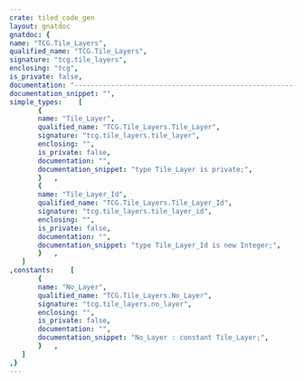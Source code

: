 ```yaml
---
crate: tiled_code_gen
layout: gnatdoc
gnatdoc: {
name: "TCG.Tile_Layers",
qualified_name: "TCG.Tile_Layers",
signature: "tcg.tile_layers",
enclosing: "tcg",
is_private: false,
documentation: "----------------------------------------------------------------------------\n                                                                          --\n                             tiled-code-gen                               --\n                                                                          --\n                    Copyright (C) 2018 Fabien Chouteau                    --\n                                                                          --\n                                                                          --\n  Redistribution and use in source and binary forms, with or without      --\n  modification, are permitted provided that the following conditions are  --\n  met:                                                                    --\n     1. Redistributions of source code must retain the above copyright    --\n        notice, this list of conditions and the following disclaimer.     --\n     2. Redistributions in binary form must reproduce the above copyright --\n        notice, this list of conditions and the following disclaimer in   --\n        the documentation and/or other materials provided with the        --\n        distribution.                                                     --\n     3. Neither the name of the copyright holder nor the names of its     --\n        contributors may be used to endorse or promote products derived   --\n        from this software without specific prior written permission.     --\n                                                                          --\n   THIS SOFTWARE IS PROVIDED BY THE COPYRIGHT HOLDERS AND CONTRIBUTORS    --\n   \"AS IS\" AND ANY EXPRESS OR IMPLIED WARRANTIES, INCLUDING, BUT NOT      --\n   LIMITED TO, THE IMPLIED WARRANTIES OF MERCHANTABILITY AND FITNESS FOR  --\n   A PARTICULAR PURPOSE ARE DISCLAIMED. IN NO EVENT SHALL THE COPYRIGHT   --\n   HOLDER OR CONTRIBUTORS BE LIABLE FOR ANY DIRECT, INDIRECT, INCIDENTAL, --\n   SPECIAL, EXEMPLARY, OR CONSEQUENTIAL DAMAGES (INCLUDING, BUT NOT       --\n   LIMITED TO, PROCUREMENT OF SUBSTITUTE GOODS OR SERVICES; LOSS OF USE,  --\n   DATA, OR PROFITS; OR BUSINESS INTERRUPTION) HOWEVER CAUSED AND ON ANY  --\n   THEORY OF LIABILITY, WHETHER IN CONTRACT, STRICT LIABILITY, OR TORT    --\n   (INCLUDING NEGLIGENCE OR OTHERWISE) ARISING IN ANY WAY OUT OF THE USE  --\n   OF THIS SOFTWARE, EVEN IF ADVISED OF THE POSSIBILITY OF SUCH DAMAGE.   --\n                                                                          --\n----------------------------------------------------------------------------",
documentation_snippet: "",
simple_types:    [
       {
       name: "Tile_Layer",
       qualified_name: "TCG.Tile_Layers.Tile_Layer",
       signature: "tcg.tile_layers.tile_layer",
       enclosing: "",
       is_private: false,
       documentation: "",
       documentation_snippet: "type Tile_Layer is private;",
       }   ,
       {
       name: "Tile_Layer_Id",
       qualified_name: "TCG.Tile_Layers.Tile_Layer_Id",
       signature: "tcg.tile_layers.tile_layer_id",
       enclosing: "",
       is_private: false,
       documentation: "",
       documentation_snippet: "type Tile_Layer_Id is new Integer;",
       }   ,
   ]
,constants:    [
       {
       name: "No_Layer",
       qualified_name: "TCG.Tile_Layers.No_Layer",
       signature: "tcg.tile_layers.no_layer",
       enclosing: "",
       is_private: false,
       documentation: "",
       documentation_snippet: "No_Layer : constant Tile_Layer;",
       }   ,
   ]
,}
---
```

